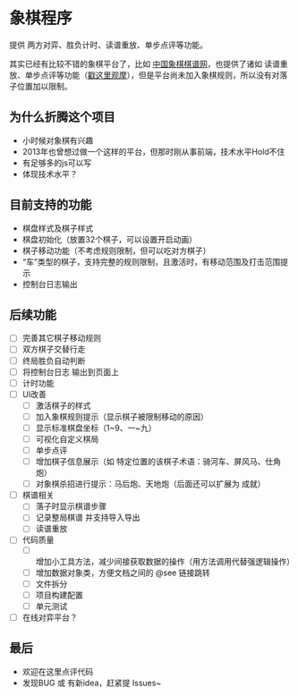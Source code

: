 # 象棋程序
提供 两方对弈、胜负计时、读谱重放、单步点评等功能。

其实已经有比较不错的象棋平台了，比如 [中国象棋棋谱网](http://www.xiaqi.cn/)，也提供了诸如 读谱重放、单步点评等功能（[戳这里观摩](http://www.xiaqi.cn/201110/16310.html)），但是平台尚未加入象棋规则，所以没有对落子位置加以限制。

## 为什么折腾这个项目

* 小时候对象棋有兴趣
* 2013年也曾想过做一个这样的平台，但那时刚从事前端，技术水平Hold不住
* 有足够多的js可以写
* 体现技术水平？

## 目前支持的功能
* 棋盘样式及棋子样式
* 棋盘初始化（放置32个棋子，可以设置开启动画）
* 棋子移动功能（不考虑规则限制，但可以吃对方棋子）
* “车”类型的棋子，支持完整的规则限制，且激活时，有移动范围及打击范围提示
* 控制台日志输出

## 后续功能
* [ ] 完善其它棋子移动规则
* [ ] 双方棋子交替行走
* [ ] 终局胜负自动判断
* [ ] 将控制台日志 输出到页面上
* [ ] 计时功能
* [ ] UI改善
    * [ ] 激活棋子的样式
    * [ ] 加入象棋规则提示（显示棋子被限制移动的原因）
    * [ ] 显示标准棋盘坐标（1~9、一~九）
    * [ ] 可视化自定义棋局
    * [ ] 单步点评
    * [ ] 增加棋子信息展示（如 特定位置的该棋子术语：骑河车、屏风马、仕角炮）
    * [ ] 对象棋杀招进行提示：马后炮、天地炮（后面还可以扩展为 成就）
* [ ] 棋谱相关
    * [ ] 落子时显示棋谱步骤
    * [ ] 记录整局棋谱 并支持导入导出
    * [ ] 读谱重放
* [ ] 代码质量
    * [ ] 增加小工具方法，减少间接获取数据的操作（用方法调用代替强逻辑操作）
    * [ ] 增加数据对象类，方便文档之间的 @see 链接跳转
    * [ ] 文件拆分
    * [ ] 项目构建配置
    * [ ] 单元测试
* [ ] 在线对弈平台？

## 最后
* 欢迎在这里点评代码
* 发现BUG 或 有新idea，赶紧提 Issues~
